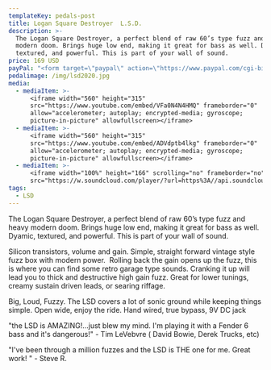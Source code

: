 ```yaml
---
templateKey: pedals-post
title: Logan Square Destroyer  L.S.D.
description: >-
  The Logan Square Destroyer, a perfect blend of raw 60’s type fuzz and heavy
  modern doom. Brings huge low end, making it great for bass as well. Dyamic,
  textured, and powerful. This is part of your wall of sound.
price: 169 USD
payPal: "<form target=\"paypal\" action=\"https://www.paypal.com/cgi-bin/webscr\" method=\"post\">\n<input type=\"hidden\" name=\"cmd\" value=\"_s-xclick\">\n<input type=\"hidden\" name=\"hosted_button_id\" value=\"PMUK4HRKAMFA4\">\n<table>\n<tr><td><input type=\"hidden\" name=\"on0\" value=\"Buy Now\">Buy Now</td></tr><tr><td><select name=\"os0\">\n\t<option value=\"L.S.D.\">L.S.D. $169.00 USD</option>\n</select> </td></tr>\n</table>\n<input type=\"hidden\" name=\"currency_code\" value=\"USD\">\n<input type=\"image\" src=\"https://www.paypalobjects.com/en_US/i/btn/btn_cart_LG.gif\" border=\"0\" name=\"submit\" alt=\"PayPal - The safer, easier way to pay online!\">\n<img alt=\"\" border=\"0\" src=\"https://www.paypalobjects.com/en_US/i/scr/pixel.gif\" width=\"1\" height=\"1\">\n</form>\n\n"
pedalimage: /img/lsd2020.jpg
media:
  - mediaItem: >-
      <iframe width="560" height="315"
      src="https://www.youtube.com/embed/VFa0N4N4HMQ" frameborder="0"
      allow="accelerometer; autoplay; encrypted-media; gyroscope;
      picture-in-picture" allowfullscreen></iframe>
  - mediaItem: >-
      <iframe width="560" height="315"
      src="https://www.youtube.com/embed/ADVdptb4lkg" frameborder="0"
      allow="accelerometer; autoplay; encrypted-media; gyroscope;
      picture-in-picture" allowfullscreen></iframe>
  - mediaItem: >-
      <iframe width="100%" height="166" scrolling="no" frameborder="no"
      src="https://w.soundcloud.com/player/?url=https%3A//api.soundcloud.com/tracks/454227885&amp;color=ff5500"></iframe>
tags:
  - LSD
---
```

The Logan Square Destroyer, a perfect blend of raw 60’s type fuzz and heavy modern doom. Brings huge low end, making it great for bass as well. Dyamic, textured, and powerful. This is part of your wall of sound.

Silicon transistors, volume and gain. Simple, straight forward vintage style fuzz box with modern power.  Rolling back the gain opens up the fuzz, this is where you can find some retro garage type sounds. Cranking it up will lead you to thick and destructive high gain fuzz. Great for lower tunings, creamy sustain driven leads, or searing riffage.

Big, Loud, Fuzzy. The LSD covers a lot of sonic ground while keeping things simple. Open wide, enjoy the ride. Hand wired, true bypass, 9V DC jack

"the LSD is AMAZING!...just blew my mind. I'm playing it with a Fender 6 bass and it's dangerous!" - Tim LeVebvre ( David Bowie, Derek Trucks, etc)

"I've been through a million fuzzes and the LSD is THE one for me. Great work! " - Steve R.
